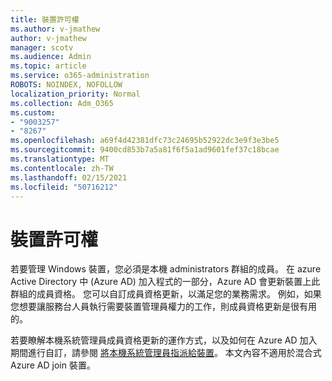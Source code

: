 ```yaml
---
title: 裝置許可權
ms.author: v-jmathew
author: v-jmathew
manager: scotv
ms.audience: Admin
ms.topic: article
ms.service: o365-administration
ROBOTS: NOINDEX, NOFOLLOW
localization_priority: Normal
ms.collection: Adm_O365
ms.custom:
- "9003257"
- "8267"
ms.openlocfilehash: a69f4d42381dfc73c24695b52922dc3e9f3e3be5
ms.sourcegitcommit: 9400cd853b7a5a81f6f5a1ad9601fef37c18bcae
ms.translationtype: MT
ms.contentlocale: zh-TW
ms.lasthandoff: 02/15/2021
ms.locfileid: "50716212"
---
```

# <a name="device-permissions"></a>裝置許可權

若要管理 Windows 裝置，您必須是本機 administrators 群組的成員。 在 azure Active Directory 中 (Azure AD) 加入程式的一部分，Azure AD 會更新裝置上此群組的成員資格。 您可以自訂成員資格更新，以滿足您的業務需求。 例如，如果您想要讓服務台人員執行需要裝置管理員權力的工作，則成員資格更新是很有用的。

若要瞭解本機系統管理員成員資格更新的運作方式，以及如何在 Azure AD 加入期間進行自訂，請參閱 [將本機系統管理員指派給裝置](https://docs.microsoft.com/azure/active-directory/devices/assign-local-admin)。 本文內容不適用於混合式 Azure AD join 裝置。
